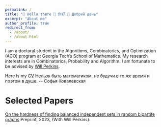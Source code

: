 ```yaml
---
permalink: /
title: "👋 Hello there 👋 你好 👋 Добрий день"
excerpt: "About me"
author_profile: true
redirect_from: 
  - /about/
  - /about.html
---
```


I am a doctoral student in the Algorithms, Combinatorics, and Optimization (ACO) program at Georgia Tech’s School of Mathematics. My research interests are in Combinatorics, Probability and Algorithm. I am fortunate to be advised by [Will Perkins](http://willperkins.org/).

Here is my [CV](/files/CV.pdf)
Нельзя быть математиком, не будучи в то же время и поэтом в душе. 
                                            -- Софья Ковалевская
                                                                

# Selected Papers
[On the hardness of finding balanced independent sets in random bipartite graphs](https://arxiv.org/abs/2307.13921) Preprint, 2023, (With Will Perkins).
